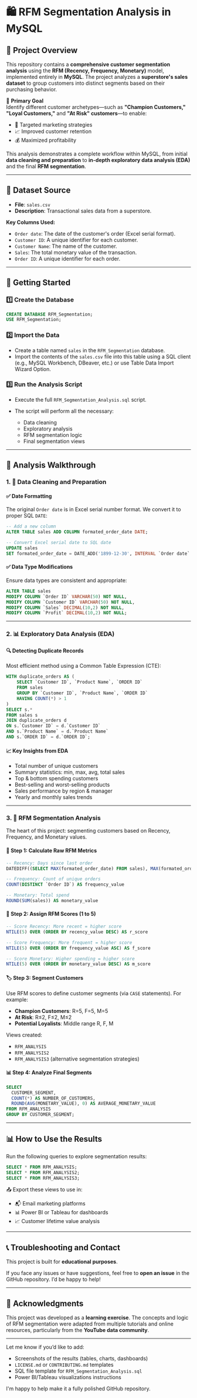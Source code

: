 # 🛍️ RFM Segmentation Analysis in MySQL

## 📖 Project Overview

This repository contains a **comprehensive customer segmentation analysis** using the **RFM (Recency, Frequency, Monetary)** model, implemented entirely in **MySQL**. The project analyzes a **superstore's sales dataset** to group customers into distinct segments based on their purchasing behavior.

🎯 **Primary Goal**  
Identify different customer archetypes—such as **"Champion Customers," "Loyal Customers,"** and **"At Risk" customers**—to enable:

- 🎯 Targeted marketing strategies  
- 📈 Improved customer retention  
- 💰 Maximized profitability

This analysis demonstrates a complete workflow within MySQL, from initial **data cleaning and preparation** to **in-depth exploratory data analysis (EDA)** and the final **RFM segmentation**.

---

## 💾 Dataset Source

- **File**: `sales.csv`
- **Description**: Transactional sales data from a superstore.

**Key Columns Used:**
- `Order date`: The date of the customer's order (Excel serial format).
- `Customer ID`: A unique identifier for each customer.
- `Customer Name`: The name of the customer.
- `Sales`: The total monetary value of the transaction.
- `Order ID`: A unique identifier for each order.

---

## 🚀 Getting Started

### 1️⃣ Create the Database

```sql
CREATE DATABASE RFM_Segmentation;
USE RFM_Segmentation;
```

### 2️⃣ Import the Data

* Create a table named `sales` in the `RFM_Segmentation` database.
* Import the contents of the `sales.csv` file into this table using a SQL client (e.g., MySQL Workbench, DBeaver, etc.) or use Table Data Import Wizard Option.

### 3️⃣ Run the Analysis Script

* Execute the full `RFM_Segmentation_Analysis.sql` script.
* The script will perform all the necessary:

  * Data cleaning
  * Exploratory analysis
  * RFM segmentation logic
  * Final segmentation views

---

## 🔬 Analysis Walkthrough

### 1. 🧹 Data Cleaning and Preparation

#### ✅ Date Formatting

The original `Order date` is in Excel serial number format. We convert it to proper SQL `DATE`:

```sql
-- Add a new column
ALTER TABLE sales ADD COLUMN formated_order_date DATE;

-- Convert Excel serial date to SQL date
UPDATE sales 
SET formated_order_date = DATE_ADD('1899-12-30', INTERVAL `Order date` DAY);
```

#### ✅ Data Type Modifications

Ensure data types are consistent and appropriate:

```sql
ALTER TABLE sales 
MODIFY COLUMN `Order ID` VARCHAR(50) NOT NULL,
MODIFY COLUMN `Customer ID` VARCHAR(50) NOT NULL,
MODIFY COLUMN `Sales` DECIMAL(10,2) NOT NULL,
MODIFY COLUMN `Profit` DECIMAL(10,2) NOT NULL;
```

---

### 2. 📊 Exploratory Data Analysis (EDA)

#### 🔍 Detecting Duplicate Records

Most efficient method using a Common Table Expression (CTE):

```sql
WITH duplicate_orders AS (
    SELECT `Customer ID`, `Product Name`, `ORDER ID`
    FROM sales
    GROUP BY `Customer ID`, `Product Name`, `ORDER ID`
    HAVING COUNT(*) > 1
)
SELECT s.* 
FROM sales s 
JOIN duplicate_orders d 
ON s.`Customer ID` = d.`Customer ID`
AND s.`Product Name` = d.`Product Name`
AND s.`ORDER ID` = d.`ORDER ID`;
```

#### 📈 Key Insights from EDA

* Total number of unique customers
* Summary statistics: min, max, avg, total sales
* Top & bottom spending customers
* Best-selling and worst-selling products
* Sales performance by region & manager
* Yearly and monthly sales trends

---

### 3. 🧠 RFM Segmentation Analysis

The heart of this project: segmenting customers based on Recency, Frequency, and Monetary values.

#### 🔢 Step 1: Calculate Raw RFM Metrics

```sql
-- Recency: Days since last order
DATEDIFF((SELECT MAX(formated_order_date) FROM sales), MAX(formated_order_date)) AS recency_value

-- Frequency: Count of unique orders
COUNT(DISTINCT `Order ID`) AS frequency_value

-- Monetary: Total spend
ROUND(SUM(sales)) AS monetary_value
```

#### 🧮 Step 2: Assign RFM Scores (1 to 5)

```sql
-- Score Recency: More recent = higher score
NTILE(5) OVER (ORDER BY recency_value DESC) AS r_score

-- Score Frequency: More frequent = higher score
NTILE(5) OVER (ORDER BY frequency_value ASC) AS f_score

-- Score Monetary: Higher spending = higher score
NTILE(5) OVER (ORDER BY monetary_value DESC) AS m_score
```

#### 🏷️ Step 3: Segment Customers

Use RFM scores to define customer segments (via `CASE` statements). For example:

* **Champion Customers**: R=5, F=5, M=5
* **At Risk**: R≤2, F≤2, M≤2
* **Potential Loyalists**: Middle range R, F, M

Views created:

* `RFM_ANALYSIS`
* `RFM_ANALYSIS2`
* `RFM_ANALYSIS3` (alternative segmentation strategies)

#### 📊 Step 4: Analyze Final Segments

```sql
SELECT 
  CUSTOMER_SEGMENT,
  COUNT(*) AS NUMBER_OF_CUSTOMERS,
  ROUND(AVG(MONETARY_VALUE), 0) AS AVERAGE_MONETARY_VALUE
FROM RFM_ANALYSIS
GROUP BY CUSTOMER_SEGMENT;
```

---

## 📊 How to Use the Results

Run the following queries to explore segmentation results:

```sql
SELECT * FROM RFM_ANALYSIS;
SELECT * FROM RFM_ANALYSIS2;
SELECT * FROM RFM_ANALYSIS3;
```

📤 Export these views to use in:

* 📬 Email marketing platforms
* 📊 Power BI or Tableau for dashboards
* 📈 Customer lifetime value analysis

---

## 📞 Troubleshooting and Contact

This project is built for **educational purposes**.

If you face any issues or have suggestions, feel free to **open an issue** in the GitHub repository. I’d be happy to help!

---

## 🙏 Acknowledgments

This project was developed as a **learning exercise**.
The concepts and logic of RFM segmentation were adapted from multiple tutorials and online resources, particularly from the **YouTube data community**.

---

Let me know if you’d like to add:

- Screenshots of the results (tables, charts, dashboards)
- `LICENSE.md` or `CONTRIBUTING.md` templates
- SQL file template for `RFM_Segmentation_Analysis.sql`
- Power BI/Tableau visualizations instructions

I'm happy to help make it a fully polished GitHub repository.

